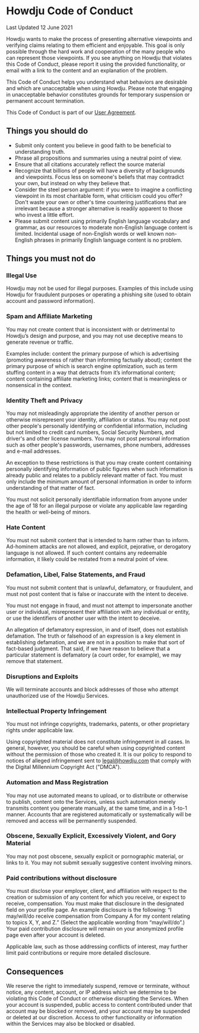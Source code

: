 # Howdju Code of Conduct

Last Updated 12 June 2021

Howdju wants to make the process of presenting alternative viewpoints and verifying claims relating to them efficient and enjoyable. This goal is only possible through the hard work and cooperation of the many people who can represent those viewpoints. If you see anything on Howdju that
violates this Code of Conduct, please report it using the provided functionality, or email <span data-type="email" data-email-user="report" data-email-domain="howdju.com"></span> with a link to the content and an explanation of the problem.

This Code of Conduct helps you understand what behaviors are desirable and which are unacceptable when using Howdju. Please note that engaging in unacceptable behavior constitutes grounds for temporary suspension or permanent account termination.

This Code of Conduct is part of our [User Agreement](/polices/user-agreement).

## Things you should do

* Submit only content you believe in good faith to be beneficial to understanding truth.
* Phrase all propositions and summaries using a neutral point of view.
* Ensure that all citations accurately reflect the source material
* Recognize that billions of people will have a diversity of backgrounds and viewpoints. Focus less on someone's beliefs that may contradict your own, but instead on why they believe that.
* Consider the steel person argument: if you were to imagine a conflicting viewpoint in its most charitable form, what criticism could you offer? Don't waste your own or other's time countering justifications that are irrelevant because a stronger alternative is readily apparent to those who invest a little effort.
* Please submit content using primarily English language vocabulary and grammar, as our resources to moderate non-English language content is limited. Incidental usage of non-English words or well known non-English phrases in primarily English language content is no problem.

## Things you must not do

### Illegal Use

Howdju may not be used for illegal purposes. Examples of this include using Howdju for fraudulent purposes or operating a phishing site (used to obtain account and password information).

### Spam and Affiliate Marketing

You may not create content that is inconsistent with or detrimental to Howdju’s design and purpose, and you may not use deceptive means to generate revenue or traffic.

Examples include: content the primary purpose of which is advertising (promoting awareness of rather than informing factually about); content the primary purpose of which is search engine optimization, such as term stuffing content in a way that detracts from it’s informational content; content containing affiliate marketing links; content that is meaningless or nonsensical in the context.

### Identity Theft and Privacy

You may not misleadingly appropriate the identity of another person or otherwise misrepresent your identity, affiliation or status. You may not post other people's personally identifying or confidential information, including but not limited to credit card numbers, Social Security Numbers, and driver's and other license numbers. You may not post personal information such as other people's passwords, usernames, phone numbers, addresses and e-mail addresses.

An exception to these restrictions is that you may create content containing personally identifying information of public figures when such information is already public and relates to a publicly relevant matter of fact. You must only include the minimum amount of personal information in order to inform understanding of that matter of fact.

You must not solicit personally identifiable information from anyone under the age of 18 for an illegal purpose or violate any applicable law regarding the health or well-being of minors.

### Hate Content

You must not submit content that is intended to harm rather than to inform. Ad-hominem attacks are not allowed, and explicit, pejorative, or derogatory language is not allowed. If such content contains any redeemable information, it likely could be restated from a neutral point of view.

### Defamation, Libel, False Statements, and Fraud

You must not submit content that is unlawful, defamatory, or fraudulent, and must not post content that is false or inaccurate with the intent to deceive.

You must not engage in fraud, and must not attempt to impersonate another user or individual, misrepresent their affiliation with any individual or entity, or use the identifiers of another user with the intent to deceive.

An allegation of defamatory expression, in and of itself, does not establish defamation. The truth or falsehood of an expression is a key element in establishing defamation, and we are not in a position to make that sort of fact-based judgment. That said, if we have reason to believe that a particular statement is defamatory (a court order, for example), we may remove that statement.

### Disruptions and Exploits

We will terminate accounts and block addresses of those who attempt unauthorized use of the Howdju Services.

### Intellectual Property Infringement

You must not infringe copyrights, trademarks, patents, or other proprietary rights under applicable law.

Using copyrighted material does not constitute infringement in all cases. In general, however, you should be careful when using copyrighted content without the permission of those who created it. It is our policy to respond to notices of alleged infringement sent to legal@howdju.com that comply with the Digital Millennium Copyright Act ("DMCA").

### Automation and Mass Registration

You may not use automated means to upload, or to distribute or otherwise to publish, content onto the Services, unless such automation merely transmits content you generate manually, at the same time, and in a 1-to-1 manner. Accounts that are registered automatically or systematically will be removed and access will be permanently suspended.

### Obscene, Sexually Explicit, Excessively Violent, and Gory Material

You may not post obscene, sexually explicit or pornographic material, or links to it. You may not submit sexually suggestive content involving minors.

### Paid contributions without disclosure

You must disclose your employer, client, and affiliation with respect to the creation or submission of any content for which you receive, or expect to receive, compensation. You must make that disclosure in the designated field on your profile page. An example disclosure is the following: “I may/will/do receive compensation from Company A for my content relating to topics X, Y, and Z.” (Select the applicable wording from “may/will/do”.) Your paid contribution disclosure will remain on your anonymized profile page even after your account is deleted.

Applicable law, such as those addressing conflicts of interest, may further limit paid contributions or require more detailed disclosure.

## Consequences

We reserve the right to immediately suspend, remove or terminate, without notice, any content, account, or IP address which we determine to be violating this Code of Conduct  or otherwise disrupting the Services. When your account is suspended, public access to content contributed under that account may be blocked or removed, and your account may be suspended or deleted at our discretion. Access to other functionality or information within the Services may also be blocked or disabled.
